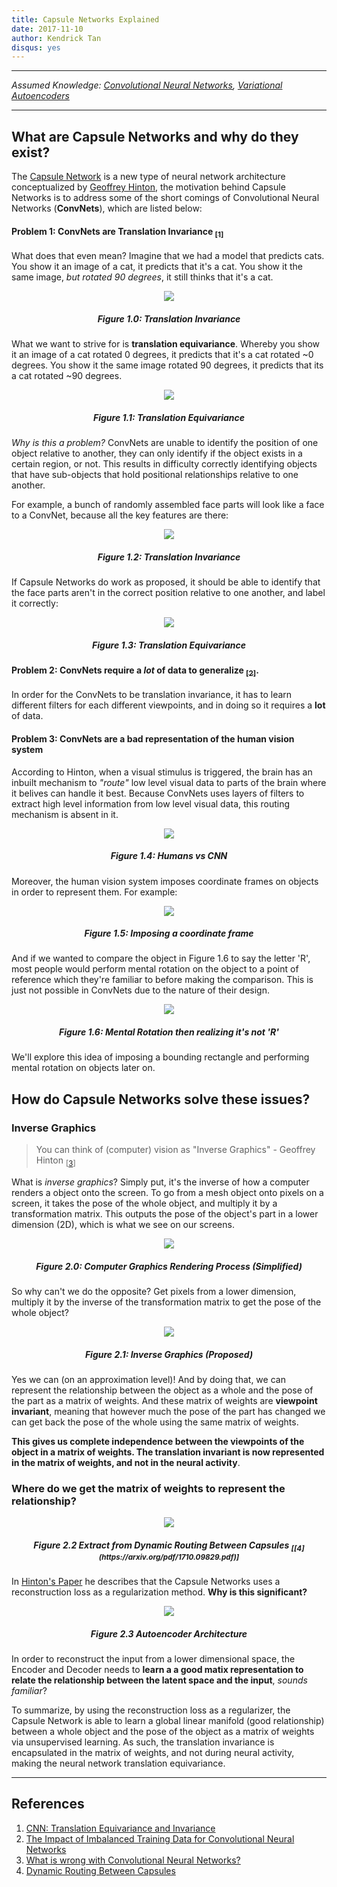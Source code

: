 ```yaml
---
title: Capsule Networks Explained
date: 2017-11-10
author: Kendrick Tan
disqus: yes
---
```


----

_Assumed Knowledge: [Convolutional Neural Networks](https://ujjwalkarn.me/2016/08/11/intuitive-explanation-convnets/), [Variational Autoencoders](http://kvfrans.com/variational-autoencoders-explained/)_

----

## What are Capsule Networks and why do they exist?

The [Capsule Network](https://arxiv.org/abs/1710.09829) is a new type of neural network architecture conceptualized by [Geoffrey Hinton](http://www.cs.toronto.edu/~hinton/), the motivation behind Capsule Networks is to address some of the short comings of Convolutional Neural Networks (__ConvNets__), which are listed below:

#### Problem 1: ConvNets are Translation Invariance [<sub>[1]</sub>](https://aboveintelligent.com/ml-cnn-translation-equivariance-and-invariance-da12e8ab7049)

What does that even mean? Imagine that we had a model that predicts cats. You show it an image of a cat, it predicts that it's a cat. You show it the same image, _but rotated 90 degrees_, it still thinks that it's a cat.

<center><img src="https://i.imgur.com/NUQ90C3.png"/></center>
<h5 align="center">Figure 1.0: Translation Invariance</h5>

What we want to strive for is __translation equivariance__. Whereby you show it an image of a cat rotated 0 degrees, it predicts that it's a cat rotated ~0 degrees. You show it the same image rotated 90 degrees, it predicts that its a cat rotated ~90 degrees.

<center><img src="https://i.imgur.com/eChagPp.png"/></center>
<h5 align="center">Figure 1.1: Translation Equivariance</h5>

_Why is this a problem?_ ConvNets are unable to identify the position of one object relative to another, they can only identify if the object exists in a certain region, or not. This results in difficulty correctly identifying objects that have sub-objects that hold positional relationships relative to one another.

For example, a bunch of randomly assembled face parts will look like a face to a ConvNet, because all the key features are there:

<center><img src="https://i.imgur.com/0ZyaPt3.png"/></center>
<h5 align="center">Figure 1.2: Translation Invariance</h5>

If Capsule Networks do work as proposed, it should be able to identify that the face parts aren't in the correct position relative to one another, and label it correctly:

<center><img src="https://i.imgur.com/mLt9suH.png"/></center>
<h5 align="center">Figure 1.3: Translation Equivariance</h5>

#### Problem 2: ConvNets require a _lot_ of data to generalize [<sub>[2]</sub>](https://www.kth.se/social/files/588617ebf2765401cfcc478c/PHensmanDMasko_dkand15.pdf).

In order for the ConvNets to be translation invariance, it has to learn different filters for each different viewpoints, and in doing so it requires a __lot__ of data.

#### Problem 3: ConvNets are a bad representation of the human vision system

According to Hinton, when a visual stimulus is triggered, the brain has an inbuilt mechanism to _"route"_ low level visual data to parts of the brain where it belives can handle it best. Because ConvNets uses layers of filters to extract high level information from low level visual data, this routing mechanism is absent in it.

<center><img src="https://i.imgur.com/CVtE4HG.png"/></center>
<h5 align="center">Figure 1.4: Humans vs CNN</h5>

Moreover, the human vision system imposes coordinate frames on objects in order to represent them. For example:

<center><img src="https://i.imgur.com/W8peps6.png"/></center>
<h5 align="center">Figure 1.5: Imposing a coordinate frame</h5>

And if we wanted to compare the object in Figure 1.6 to say the letter 'R', most people would perform mental rotation on the object to a point of reference which they're familiar to before making the comparison. This is just not possible in ConvNets due to the nature of their design.

<center><img src="https://thumbs.gfycat.com/PortlyGracefulBichonfrise-size_restricted.gif"/></center>
<h5 align="center">Figure 1.6: Mental Rotation then realizing it's not 'R'</h5>

We'll explore this idea of imposing a bounding rectangle and performing mental rotation on objects later on.

## How do Capsule Networks solve these issues?

### Inverse Graphics

> You can think of (computer) vision as "Inverse Graphics" - Geoffrey Hinton <sub>[[3](https://youtu.be/rTawFwUvnLE?t=1750)]</sub>

What is _inverse graphics_? Simply put, it's the inverse of how a computer renders a object onto the screen. To go from a mesh object onto pixels on a screen, it takes the pose of the whole object, and multiply it by a transformation matrix. This outputs the pose of the object's part in a lower dimension (2D), which is what we see on our screens.

<center><img src="https://i.imgur.com/DCmDyHl.png"/></center>
<h5 align="center">Figure 2.0: Computer Graphics Rendering Process (Simplified)</h5>

So why can't we do the opposite? Get pixels from a lower dimension, multiply it by the inverse of the transformation matrix to get the pose of the whole object?

<center><img src="https://i.imgur.com/fOqnQ3C.png"/></center>
<h5 align="center">Figure 2.1: Inverse Graphics (Proposed)</h5>

Yes we can (on an approximation level)! And by doing that, we can represent the relationship between the object as a whole and the pose of the part as a matrix of weights. And these matrix of weights are __viewpoint invariant__, meaning that however much the pose of the part has changed we can get back the pose of the whole using the same matrix of weights.

__This gives us complete independence between the viewpoints of the object in a matrix of weights. The translation invariant is now represented in the matrix of weights, and not in the neural activity__.

### Where do we get the matrix of weights to represent the relationship?

<center><img src="https://i.imgur.com/2fHUQrQ.png"/></center>
<h5 align="center">Figure 2.2 Extract from Dynamic Routing Between Capsules <sub>[[4](https://arxiv.org/pdf/1710.09829.pdf)]</sub></h5>

In [Hinton's Paper](https://arxiv.org/pdf/1710.09829.pdf) he describes that the Capsule Networks uses a reconstruction loss as a regularization method. __Why is this significant?__

<center><img src="https://i.imgur.com/eCmc5fR.jpg"></center>
<h5 align="center">Figure 2.3 Autoencoder Architecture</h5>

In order to reconstruct the input from a lower dimensional space, the Encoder and Decoder needs to __learn a a good matix representation to relate the relationship between the latent space and the input__, _sounds familiar_?

To summarize, by using the reconstruction loss as a regularizer, the Capsule Network is able to learn a global linear manifold (good relationship) between a whole object and the pose of the object as a matrix of weights via unsupervised learning. As such, the translation invariance is encapsulated in the matrix of weights, and not during neural activity, making the neural network translation equivariance.

----

## References

1. [CNN: Translation Equivariance and Invariance](https://aboveintelligent.com/ml-cnn-translation-equivariance-and-invariance-da12e8ab7049)
2. [The Impact of Imbalanced Training Data for Convolutional Neural Networks](https://www.kth.se/social/files/588617ebf2765401cfcc478c/PHensmanDMasko_dkand15.pdf)
3. [What is wrong with Convolutional Neural Networks?](https://youtu.be/rTawFwUvnLE)
4. [Dynamic Routing Between Capsules](https://arxiv.org/pdf/1710.09829.pdf)